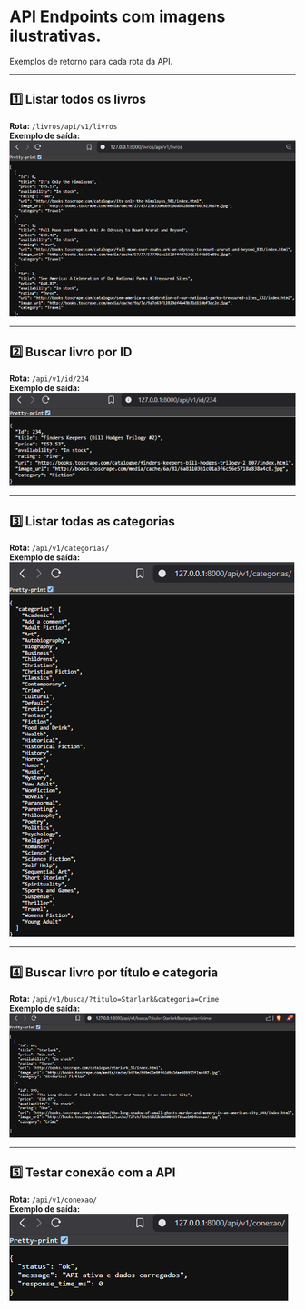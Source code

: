 # API Endpoints com imagens ilustrativas.

Exemplos de retorno para cada rota da API. 

---

## 1️⃣ Listar todos os livros
**Rota:** `/livros/api/v1/livros`  
**Exemplo de saída:**
![Exemplo - Listar Livros](Exemplos/listar_livros.png)

---

## 2️⃣ Buscar livro por ID
**Rota:** `/api/v1/id/234`  
**Exemplo de saída:**
![Exemplo - Buscar por ID](Exemplos/id.png)

---

## 3️⃣ Listar todas as categorias
**Rota:** `/api/v1/categorias/`  
**Exemplo de saída:**
![Exemplo - Categorias](Exemplos/categorias.png)

---

## 4️⃣ Buscar livro por título e categoria
**Rota:** `/api/v1/busca/?titulo=Starlark&categoria=Crime`  
**Exemplo de saída:**
![Exemplo - Busca com Filtros](Exemplos/busca_titulo_categoria.png)

---

## 5️⃣ Testar conexão com a API
**Rota:** `/api/v1/conexao/`  
**Exemplo de saída:**
![Exemplo - Conexão](Exemplos/conexao.png)
